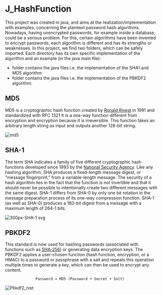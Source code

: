 # J_HashFunction

This project was created in java, and aims at the realization/implementation with examples, 
concerning the plaintext password hash algorithms.
Nowadays, having unencrypted passwords, for example inside a database, could be a serious problem. 
For this, certain algorithms have been invented to encrypt passwords, each algorithm is different and 
has its strengths or weaknesses.
In this project, we find two folders, which can be safely imported. Each directory has its own specific 
implementation of the algorithm and an example (in the java main file):

- folder contains the java files i.e. the implementation of the SHA1 and MD5 algorithm
- folder contains the java files i.e. the implementation of the PBKDF2 algorithm.

## MD5
MD5 is a cryptographic hash function created by [Ronald Rivest](https://en.wikipedia.org/wiki/Ron_Rivest) in 1991 and standardized with RFC 1321
It is a one-way function different from encryption and encryption because it is irreversible.
This function takes an arbitrary length string as input and outputs another 128-bit string.

![md5](https://user-images.githubusercontent.com/96992944/208894060-d46b863f-5169-48e2-bd7b-779cc930b868.png)


## SHA-1
The term SHA indicates a family of five different cryptographic hash functions developed since 1993 by the [National Security Agency](https://it.wikipedia.org/wiki/National_Security_Agency).
Like any hashing algorithm, SHA produces a fixed-length message digest, or "message fingerprint," from a variable-length message.
The security of a hash algorithm lies in the fact that the function is not invertible and that it should never be possible to 
intentionally create two different messages with the same digest.
SHA-1 differs from SHA-0 by only one bit rotation in the message preparation process of its one-way compression function.
SHA-1 (as well as SHA-0) produces a 160-bit digest from a message with a maximum length of 264-1 bits.

![300px-SHA-1 svg](https://user-images.githubusercontent.com/96992944/208894647-6c90da9e-270c-47b8-b47e-4411694a69a6.png)


## PBKDF2
This standard is now used for hashing passwords (associated with functions such as [SHA-256](https://it.wikipedia.org/wiki/Secure_Hash_Algorithm)) or generating data encryption keys. 
The PBKDF2 applies a user-chosen function (hash function, encryption, or a HMAC) to a password or passphrase with a salt and 
repeats this operation multiple times to generate a key, which can then be used to encrypt any content.

                  Password = MD5 (Password + Secret + Salt)


![Pbkdf2_nist](https://user-images.githubusercontent.com/96992944/208895159-d0052bb8-82bb-4350-ad16-20c038f3d076.png)




